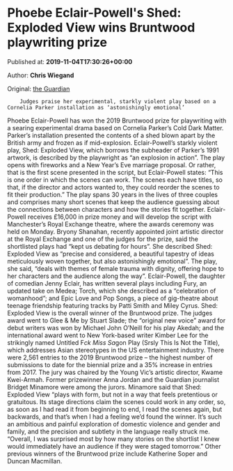 
# Phoebe Eclair-Powell's Shed: Exploded View wins Bruntwood playwriting prize

Published at: **2019-11-04T17:30:26+00:00**

Author: **Chris Wiegand**

Original: [the Guardian](https://www.theguardian.com/stage/2019/nov/04/phoebe-eclair-powell-shed-exploded-view-bruntwood-prize-playwriting)


        Judges praise her experimental, starkly violent play based on a Cornelia Parker installation as ‘astonishingly emotional’
      
Phoebe Eclair-Powell has won the 2019 Bruntwood prize for playwriting with a searing experimental drama based on Cornelia Parker’s Cold Dark Matter. Parker’s installation presented the contents of a shed blown apart by the British army and frozen as if mid-explosion. Eclair-Powell’s starkly violent play, Shed: Exploded View, which borrows the subheader of Parker’s 1991 artwork, is described by the playwright as “an explosion in action”.
The play opens with fireworks and a New Year’s Eve marriage proposal. Or rather, that is the first scene presented in the script, but Eclair-Powell states: “This is one order in which the scenes can work. The scenes each have titles, so that, if the director and actors wanted to, they could reorder the scenes to fit their production.” The play spans 30 years in the lives of three couples and comprises many short scenes that keep the audience guessing about the connections between characters and how the stories fit together. Eclair-Powell receives £16,000 in prize money and will develop the script with Manchester’s Royal Exchange theatre, where the awards ceremony was held on Monday.
Bryony Shanahan, recently appointed joint artistic director at the Royal Exchange and one of the judges for the prize, said the shortlisted plays had “kept us debating for hours”. She described Shed: Exploded View as “precise and considered, a beautiful tapestry of ideas meticulously woven together, but also astonishingly emotional”. The play, she said, “deals with themes of female trauma with dignity, offering hope to her characters and the audience along the way”.
Eclair-Powell, the daughter of comedian Jenny Eclair, has written several plays including Fury, an updated take on Medea; Torch, which she described as a “celebration of womanhood”; and Epic Love and Pop Songs, a piece of gig-theatre about teenage friendship featuring tracks by Patti Smith and Miley Cyrus.
Shed: Exploded View is the overall winner of the Bruntwood prize. The judges award went to Glee & Me by Stuart Slade; the “original new voice” award for debut writers was won by Michael John O’Neill for his play Akedah; and the international award went to New York-based writer Kimber Lee for the strikingly named Untitled F*ck Miss Sa*gon Play (Srsly This Is Not the Title), which addresses Asian stereotypes in the US entertainment industry.
There were 2,561 entries to the 2019 Bruntwood prize – the highest number of submissions to date for the biennial prize and a 35% increase in entries from 2017. The jury was chaired by the Young Vic’s artistic director, Kwame Kwei-Armah. Former prizewinner Anna Jordan and the Guardian journalist Bridget Minamore were among the jurors.
Minamore said that Shed: Exploded View “plays with form, but not in a way that feels pretentious or gratuitous. Its stage directions claim the scenes could work in any order, so, as soon as I had read it from beginning to end, I read the scenes again, but backwards, and that’s when I had a feeling we’d found the winner. It’s such an ambitious and painful exploration of domestic violence and gender and family, and the precision and subtlety in the language really struck me.
“Overall, I was surprised most by how many stories on the shortlist I knew would immediately have an audience if they were staged tomorrow.”
Other previous winners of the Bruntwood prize include Katherine Soper and Duncan Macmillan.
